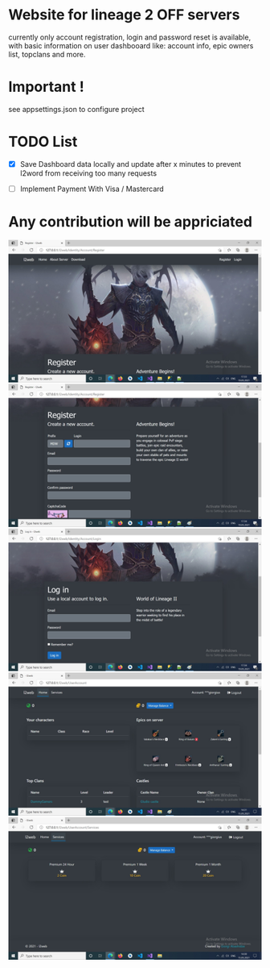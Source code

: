 # Website for lineage 2 OFF servers

currently only account registration, login and password reset is available, with basic information on user dashbooard like: account info, epic owners list, topclans and more.

# Important !
see appsettings.json to configure project

# TODO List

- [x] Save Dashboard data locally and update after x minutes to prevent l2word from receiving too many requests
- [ ] Implement Payment With Visa / Mastercard


# Any contribution will be appriciated

![plot](register.jpg)
![plot](register2.jpg)
![plot](login.jpg)
![plot](dashboard.jpg)
![plot](services.jpg)

